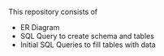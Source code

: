 This repository consists of
- ER Diagram
- SQL Query to create schema and tables
- Initial SQL Queries to fill tables with data
